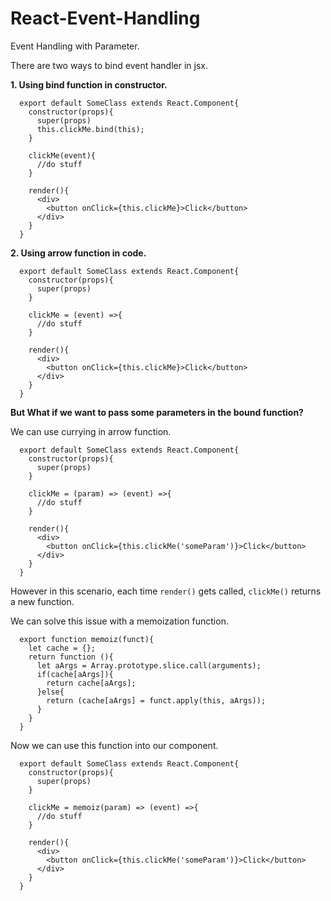 # React-Event-Handling
Event Handling with Parameter.

There are two ways to bind event handler in jsx. 

**1. Using bind function in constructor.**
```
  export default SomeClass extends React.Component{
    constructor(props){
      super(props)
      this.clickMe.bind(this); 
    }

    clickMe(event){
      //do stuff
    }

    render(){
      <div>
        <button onClick={this.clickMe}>Click</button>
      </div>
    }
  }
```
   
**2. Using arrow function in code.**
```
  export default SomeClass extends React.Component{
    constructor(props){
      super(props)
    }
      
    clickMe = (event) =>{
      //do stuff
    }
      
    render(){
      <div>
        <button onClick={this.clickMe}>Click</button>
      </div>
    }
  }
```
  
**But What if we want to pass some parameters in the bound function?**
  
We can use currying in arrow function.
  
```
  export default SomeClass extends React.Component{
    constructor(props){
      super(props)
    }

    clickMe = (param) => (event) =>{
      //do stuff
    }

    render(){
      <div>
        <button onClick={this.clickMe('someParam')}>Click</button>
      </div>
    }
  }
```
However in this scenario, each time ```render()``` gets called, ```clickMe()``` returns a new function.

We can solve this issue with a memoization function.

```
  export function memoiz(funct){
    let cache = {};
    return function (){
      let aArgs = Array.prototype.slice.call(arguments);
      if(cache[aArgs]){
        return cache[aArgs];
      }else{
        return (cache[aArgs] = funct.apply(this, aArgs));
      }
    }
  }
```
Now we can use this function into our component.

```
  export default SomeClass extends React.Component{
    constructor(props){
      super(props)
    }

    clickMe = memoiz(param) => (event) =>{
      //do stuff
    }

    render(){
      <div>
        <button onClick={this.clickMe('someParam')}>Click</button>
      </div>
    }
  }
```
